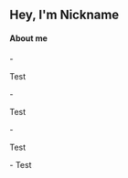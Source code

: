 <p></p>
<h2>Hey, I'm Nickname</h2>
<p>
  <h4>About me</h4>
  - <p>Test</p>
  - <p>Test</p>
  - <p>Test</p>
</p>
- Test
